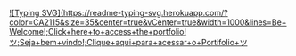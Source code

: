 [![Typing SVG](https://readme-typing-svg.herokuapp.com/?color=CA2115&size=35&center=true&vCenter=true&width=1000&lines=Be+Welcome!;Click+here+to+access+the+portfolio!ツ;Seja+bem+vindo!;Clique+aqui+para+acessar+o+Portifolio+ツ ](https://abcvinicius.github.io/portifolio-abcvinicius/)
